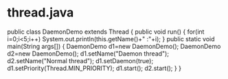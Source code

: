 # thread.java
public class DaemonDemo extends Thread
{
	public void run()
	{
		for(int i=0;i<5;i++)
		System.out.println(this.getName()+" :"+i);
	}
	public static void main(String args[])
	{
		DaemonDemo d1=new DaemonDemo();
		DaemonDemo d2=new DaemonDemo();
		d1.setName("Daemon thread");
		d2.setName("Normal thread");
		d1.setDaemon(true);
		d1.setPriority(Thread.MIN_PRIORITY);
		d1.start();
		d2.start();
	}
}
